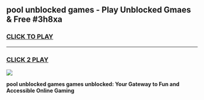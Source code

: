 
## pool unblocked games - Play Unblocked Gmaes & Free #3h8xa
<h3>
<a href="https://news.freeplayer.one?title=pool_unblocked_games&ref=03M">CLICK TO PLAY</a></h3>
<hr>

<h3>
<a href="https://news.freeplayer.one?title=pool_unblocked_games&ref=03M">CLICK 2 PLAY</a>
  
</h3>

<a href="https://news.freeplayer.one?title=pool_unblocked_games&ref=03M"><img src="https://clearcache.store/games.png"></a>


**pool unblocked games games unblocked: Your Gateway to Fun and Accessible Online Gaming**
